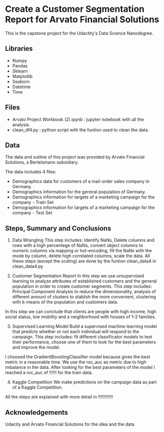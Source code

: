 # Create a Customer Segmentation Report for Arvato Financial Solutions

This is the capstone project for the Udactity's Data Science Nanodegree.

## Libraries
- Numpy
- Pandas
- Sklearn
- Matplotlib
- Seaborn
- Datetime
- Time

## Files
- Arvato Project Workbook (2).ipynb : jupyter notebook with all the analysis.
- clean_df4.py : python script with the funtion used to clean the data.

## Data

The data and outline of this project was provided by Arvato Financial Solutions, a Bertelsmann subsidiary.

The data includes 4 files:

- Demographics data for customers of a mail-order sales company in Germany.
- Demographics information for the general population of Germany.
- Demographics information for targets of a marketing campaign for the company - Train Set
- Demographics information for targets of a marketing campaign for the company - Test Set

## Steps, Summary and Conclusions

1. Data Wrangling
This step includes: Identify NaNs, Delete columns and rows with a high percentege of NaNs, convert object columns to numeric
columns via mapping or hot-encoding, fill the NaNs with the mode by column, delete high correlated columns, scale the data. 
All these steps (except the scaling) are done by the funtion clean_data4 in clean_data4.py

2. Customer Segmentation Report
In this step we use unsupervised learning to analyze attributes of established customers and the general population in order 
to create customer segments. This step includes: Principal Component Analysis to reduce the dimensionality, analysis of 
different amount of clusters to stablish the more convenient, clustering with k-means of the population and customers data. 

In this step we can conclude that clients are people with high income, high social status, low mobility and a neighborhood 
with houses of 1-2 families.

3. Supervised Learning Model
Build a supervised machine learning model that predicts whether or not each individual will respond to the campaign. This 
step includes: fit different classificator models to test their performance, choose one of them to look for the best 
parameters and improve the model. 

I choosed the GradientBoostingClassifier model because gives the best metric in a reasonable time. We use the roc_auc as 
metric due to high imbalance in the data. After looking for the best parameters of the model I reached a roc_auc of !!!!!!
for the train data.


4. Kaggle Competition
We make predictions on the campaign data as part of a Kaggle Competition. 


All the steps are explained with more detail in !!!!!!!!!!!!



## Acknowledgements
Udacity and Arvato Financial Solutions for the idea and the data













